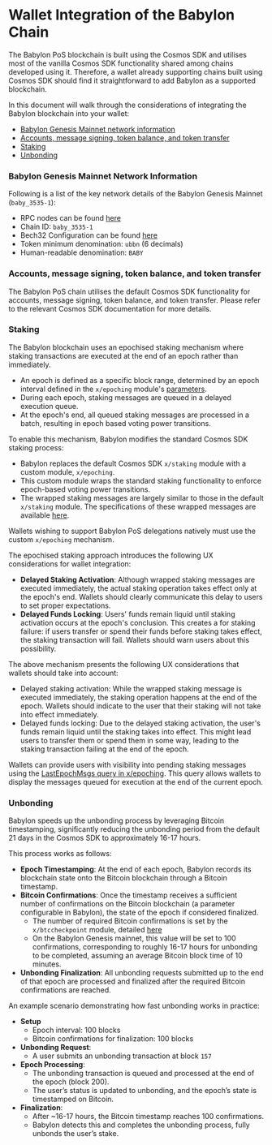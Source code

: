 # Wallet Integration of the Babylon Chain

The Babylon PoS blockchain is built using the Cosmos SDK
and utilises most of the vanilla Cosmos SDK functionality
shared among chains developed using it. Therefore,
a wallet already supporting chains built using
Cosmos SDK should find it straightforward to add
Babylon as a supported blockchain.

In this document will walk through the considerations of integrating
the Babylon blockchain into your wallet:
* [Babylon Genesis Mainnet network information](#babylon-genesis-mainnet-network-information)
* [Accounts, message signing, token balance, and token transfer](#accounts-message-signing-token-balance-and-token-transfer)
* [Staking](#staking)
* [Unbonding](#unbonding)

### Babylon Genesis Mainnet Network Information

Following is a list of the key network details of
the Babylon Genesis Mainnet (`baby_3535-1`):
* RPC nodes can be found [here](../../README.md)
* Chain ID: `baby_3535-1`
* Bech32 Configuration can be found
  [here](https://github.com/babylonlabs-io/babylon/blob/release/v1.x/app/params/config.go#L35)
* Token minimum denomination: `ubbn` (6 decimals)
* Human-readable denomination: `BABY`

### Accounts, message signing, token balance, and token transfer

The Babylon PoS chain utilises the default Cosmos SDK
functionality for accounts, message signing,
token balance, and token transfer.
Please refer to the relevant Cosmos SDK documentation
for more details.

### Staking

The Babylon blockchain uses an epochised staking
mechanism where staking transactions are executed
at the end of an epoch rather than immediately.
* An epoch is defined as a specific block range,
  determined by an epoch interval defined
  in the `x/epoching` module's
  [parameters](https://github.com/babylonlabs-io/babylon/blob/release/v1.x/proto/babylon/epoching/v1/params.proto).
* During each epoch, staking messages are queued
  in a delayed execution queue.
* At the epoch's end, all queued staking messages
  are processed in a batch, resulting in
  epoch based voting power transitions.

To enable this mechanism,
Babylon modifies the standard Cosmos SDK staking process:
* Babylon replaces the default Cosmos SDK `x/staking` module
  with a custom module, `x/epoching`.
* This custom module wraps the standard staking functionality
  to enforce epoch-based voting power transitions.
* The wrapped staking messages are largely similar
  to those in the default `x/staking` module.
  The specifications of these wrapped messages are available
  [here](https://github.com/babylonlabs-io/babylon/tree/main/x/epoching).

Wallets wishing to support Babylon PoS delegations
natively must use the custom `x/epoching` mechanism.

The epochised staking approach introduces the following
UX considerations for wallet integration:
* **Delayed Staking Activation**: Although wrapped staking messages are
  executed immediately, the actual staking operation takes effect only
  at the epoch's end. Wallets should clearly communicate this
  delay to users to set proper expectations.
* **Delayed Funds Locking**: Users' funds remain liquid until staking
  activation occurs at the epoch's conclusion. This creates a for staking failure:
  if users transfer or spend their funds before staking takes effect,
  the staking transaction will fail.
  Wallets should warn users about this possibility.

The above mechanism presents the following UX considerations
that wallets should take into account:
* Delayed staking activation: While the wrapped staking message is executed
  immediately, the staking operation happens at the end of the epoch.
  Wallets should indicate to the user that their staking will not take
  into effect immediately.
* Delayed funds locking: Due to the delayed staking activation, the user's
  funds remain liquid until the staking takes into effect. This might
  lead users to transfer them or spend them in some way, leading
  to the staking transaction failing at the end of the epoch.

Wallets can provide users with visibility into pending staking
messages using the
[LastEpochMsgs query in x/epoching](https://github.com/babylonlabs-io/babylon/blob/main/proto/babylon/epoching/v1/query.proto#L46).
This query allows wallets to display the messages queued
for execution at the end of the current epoch.

### Unbonding

Babylon speeds up the unbonding process by leveraging
Bitcoin timestamping, significantly reducing
the unbonding period from the default 21 days in the
Cosmos SDK to approximately 16-17 hours.

This process works as follows:
* **Epoch Timestamping**: At the end of each epoch,
  Babylon records its blockchain state onto the
  Bitcoin blockchain through a Bitcoin timestamp.
* **Bitcoin Confirmations**: Once the timestamp receives
  a sufficient number of confirmations on the Bitcoin blockchain
  (a parameter configurable in Babylon), the state of the epoch
  if considered finalized.
  * The number of required Bitcoin confirmations is set by the
    `x/btccheckpoint` module, detailed
    [here](https://github.com/babylonlabs-io/babylon/blob/main/proto/babylon/btccheckpoint/v1/params.proto#L24)
  * On the Babylon Genesis mainnet, this value will be set to 100 confirmations,
    corresponding to roughly 16-17 hours for unbonding to be completed,
    assuming an average Bitcoin block time of 10 minutes.
* **Unbonding Finalization**: All unbonding requests submitted
  up to the end of that epoch are processed and finalized
  after the required Bitcoin confirmations are reached.

An example scenario demonstrating how fast unbonding
works in practice:
* **Setup**
  * Epoch interval: 100 blocks
  * Bitcoin confirmations for finalization: 100 blocks
* **Unbonding Request**:
  * A user submits an unbonding transaction at block `157`
* **Epoch Processing**:
  * The unbonding transaction is queued and processed at
    the end of the epoch (block 200).
  * The user’s status is updated to unbonding, and the epoch’s
    state is timestamped on Bitcoin.
* **Finalization**:
  * After ~16-17 hours, the Bitcoin timestamp reaches 100 confirmations.
  * Babylon detects this and completes the unbonding process,
    fully unbonds the user’s stake.
